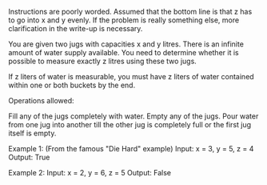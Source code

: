 Instructions are poorly worded. Assumed that the bottom line is that z has to go into x and y evenly. If the problem is really something else, more clarification in the write-up is necessary.

You are given two jugs with capacities x and y litres. There is an infinite amount of water supply available. You need to determine whether it is possible to measure exactly z litres using these two jugs.

If z liters of water is measurable, you must have z liters of water contained within one or both buckets by the end.

Operations allowed:

Fill any of the jugs completely with water.
Empty any of the jugs.
Pour water from one jug into another till the other jug is completely full or the first jug itself is empty.

Example 1: (From the famous "Die Hard" example)
Input: x = 3, y = 5, z = 4
Output: True

Example 2:
Input: x = 2, y = 6, z = 5
Output: False